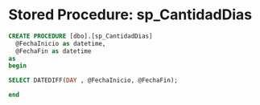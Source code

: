 # Stored Procedure: sp_CantidadDias

```sql
CREATE PROCEDURE [dbo].[sp_CantidadDias] 
  @FechaInicio as datetime,
  @FechaFin as datetime 
as
begin

SELECT DATEDIFF(DAY , @FechaInicio, @FechaFin);

end

```
